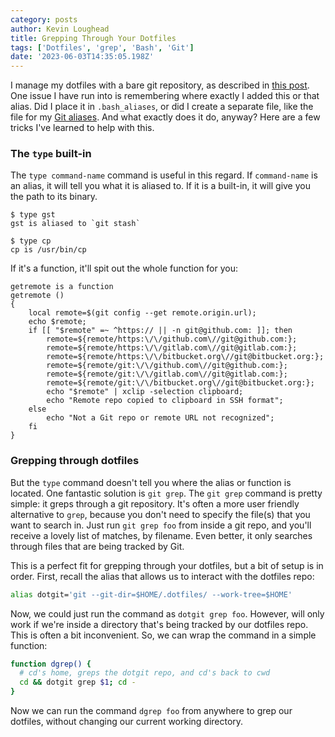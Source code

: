 ```yaml
---
category: posts
author: Kevin Loughead
title: Grepping Through Your Dotfiles
tags: ['Dotfiles', 'grep', 'Bash', 'Git']
date: '2023-06-03T14:35:05.198Z'
---
```


I manage my dotfiles with a bare git repository, as described in [this post](https://kevinloughead.com/blog/bare-dotfiles-repo). One issue I have run into is remembering where exactly I added this or that alias. Did I place it in `.bash_aliases`, or did I create a separate file, like the file for my [Git aliases](https://github.com/kvnloughead/dotfiles/blob/main/.aliases/git.sh). And what exactly does it do, anyway? Here are a few tricks I've learned to help with this.

### The `type` built-in

The `type command-name` command is useful in this regard. If `command-name` is an alias, it will tell you what it is aliased to. If it is a built-in, it will give you the path to its binary.

<!-- no-copy -->

```plain
$ type gst
gst is aliased to `git stash`

$ type cp
cp is /usr/bin/cp
```

If it's a function, it'll spit out the whole function for you:

<!-- no-copy -->

```plain
getremote is a function
getremote ()
{
    local remote=$(git config --get remote.origin.url);
    echo $remote;
    if [[ "$remote" =~ ^https:// || -n git@github.com: ]]; then
        remote=${remote/https:\/\/github.com\//git@github.com:};
        remote=${remote/https:\/\/gitlab.com\//git@gitlab.com:};
        remote=${remote/https:\/\/bitbucket.org\//git@bitbucket.org:};
        remote=${remote/git:\/\/github.com\//git@github.com:};
        remote=${remote/git:\/\/gitlab.com\//git@gitlab.com:};
        remote=${remote/git:\/\/bitbucket.org\//git@bitbucket.org:};
        echo "$remote" | xclip -selection clipboard;
        echo "Remote repo copied to clipboard in SSH format";
    else
        echo "Not a Git repo or remote URL not recognized";
    fi
}
```

### Grepping through dotfiles

But the `type` command doesn't tell you where the alias or function is located. One fantastic solution is `git grep`. The `git grep` command is pretty simple: it greps through a git repository. It's often a more user friendly alternative to `grep`, because you don't need to specify the file(s) that you want to search in. Just run `git grep foo` from inside a git repo, and you'll receive a lovely list of matches, by filename. Even better, it only searches through files that are being tracked by Git.

This is a perfect fit for grepping through your dotfiles, but a bit of setup is in order. First, recall the alias that allows us to interact with the dotfiles repo:

```bash
alias dotgit='git --git-dir=$HOME/.dotfiles/ --work-tree=$HOME'
```

Now, we could just run the command as `dotgit grep foo`. However, will only work if we're inside a directory that's being tracked by our dotfiles repo. This is often a bit inconvenient. So, we can wrap the command in a simple function:

```bash
function dgrep() {
  # cd's home, greps the dotgit repo, and cd's back to cwd
  cd && dotgit grep $1; cd -
}
```

Now we can run the command `dgrep foo` from anywhere to grep our dotfiles, without changing our current working directory.
